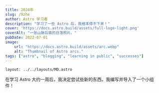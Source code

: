 ```yaml
---
title: 2024年
slug: /9zhe
author: Astro 学习者
description: "学习了一些 Astro 后，我根本停不下来！"
cover: 'https://docs.astro.build/assets/full-logo-light.png'
coverAlt: "一张山脉后面的日落照片。"
pubDate: 2022-07-01
image:
    url: "https://docs.astro.build/assets/arc.webp"
    alt: "Thumbnail of Astro arcs."
tags: ["astro", "blogging", "learning in public", "successes"]
---
```


```
layout: ../../layouts/MD.astro
```
在学习 Astro 大约一周后，我决定尝试些新的东西。我编写并导入了一个小组件！